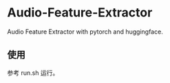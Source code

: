 # Audio-Feature-Extractor
Audio Feature Extractor with pytorch and huggingface.

## 使用
参考 run.sh 运行。
